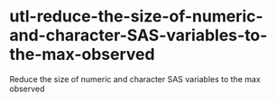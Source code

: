 # utl-reduce-the-size-of-numeric-and-character-SAS-variables-to-the-max-observed
Reduce the size of numeric and character SAS variables to the max observed
